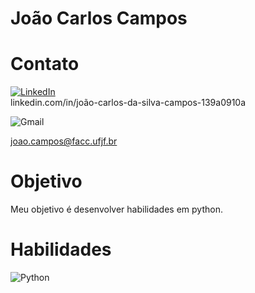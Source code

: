 # João Carlos Campos

# Contato
[![LinkedIn](https://img.shields.io/badge/LinkedIn-000?style=for-the-badge&logo=LinkedIn&logoColor=0E76A8)](https://www.linkedin.com/in/SEUUSERNAME/)   
linkedin.com/in/joão-carlos-da-silva-campos-139a0910a

![Gmail](https://img.shields.io/badge/Gmail-000?style=for-the-badge&logo=Gmail&logoColor=0E76A8)

joao.campos@facc.ufjf.br


# Objetivo 

Meu objetivo é desenvolver habilidades em python. 

# Habilidades

![Python](https://img.shields.io/badge/Python-000?style=for-the-badge&logo=python) 


